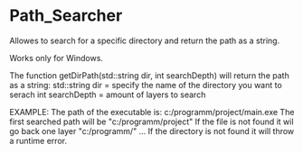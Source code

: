 # Path_Searcher

Allowes to search for a specific directory and return the path as a string.

Works only for Windows.

The function getDirPath(std::string dir, int searchDepth) will return the path as a string:
std::string dir = specify the name of the directory you want to serach
int searchDepth = amount of layers to search

EXAMPLE:
The path  of the executable is: c:/programm/project/main.exe
The first searched path will be "c:/programm/project"
If the file is not found it wil go back one layer "c:/programm/"
...
If the directory is not found it will throw a runtime error.
